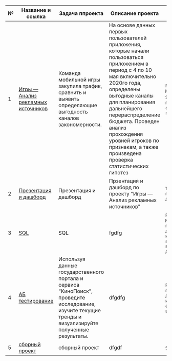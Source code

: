 | №| Название и ссылка | Задача ппроекта |Описание проекта | Навыки и инструменты           |  
|---|-------------------|----------------------------------------------|------------------------------------|-----------------------------------|
|1              |[Игры — Анализ рекламных источников](bootcamp.ipynb)| Команда мобильной игры закупила трафик, сравнить и выявить определяющие выгодность каналов закономерности.|На основе данных первых пользователей приложения, которые начали пользоваться приложением в период с 4 по 10 мая включительно 2020го года, определены выгодные каналы для планирования дальнейшего перераспределение бюджета. Проведен анализ прохождения уровней игроков по признакам, а также произведена проверка статистических гипотез|`Python` `Pandas` `Matplotlib` `Seaborn` `scipy` `проверка статистических гипотез`|
|2              |[Презентация и дашборд](tableau_presentation.ipynb)|Презентация и дашборд | Прзентация и дашборд по проекту "Игры — Анализ рекламных источников"|`Tableau` `построение дашбордов`|
|3              |[SQL](project14/)|SQL|fgdfg|`Python` `Pandas` `Matplotlib` `предобработка данных` `исследовательский анализ данных` `визуализация данных`|
|4              |[АБ тестирование](project4/)|Используя данные государственного портала и сервиса “КиноПоиск”, проведите исследование, изучите текущие тренды и визуализируйте полученные результаты.|dfgdfg |`Python` `Pandas` `предобработка данных` `исследовательский анализ данных` `визуализация`|
|5              |[сборный проект](project5/)|сборный проект|dfgdf|`SQL` `PostgreSQL`|
